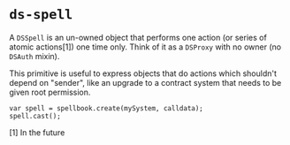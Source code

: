 `ds-spell`
===

A `DSSpell` is an un-owned object that performs one action (or series of atomic actions[1])
one time only. Think of it as a `DSProxy` with no owner (no `DSAuth` mixin).

This primitive is useful to express objects that do actions which shouldn't depend on "sender",
like an upgrade to a contract system that needs to be given root permission.


```
var spell = spellbook.create(mySystem, calldata);
spell.cast();
```

[1] In the future
